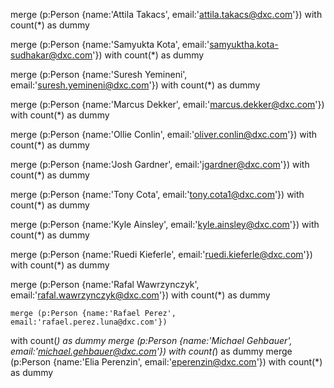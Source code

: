 
merge (p:Person {name:'Attila Takacs', email:'attila.takacs@dxc.com'})
with count(*) as dummy


merge (p:Person {name:'Samyukta Kota', email:'samyuktha.kota-sudhakar@dxc.com'})
with count(*) as dummy


merge (p:Person {name:'Suresh Yemineni', email:'suresh.yemineni@dxc.com'})
with count(*) as dummy


merge (p:Person {name:'Marcus Dekker', email:'marcus.dekker@dxc.com'})
with count(*) as dummy

merge (p:Person {name:'Ollie Conlin', email:'oliver.conlin@dxc.com'})
with count(*) as dummy

merge (p:Person {name:'Josh Gardner', email:'jgardner@dxc.com'})
with count(*) as dummy

merge (p:Person {name:'Tony Cota', email:'tony.cota1@dxc.com'})
with count(*) as dummy

merge (p:Person {name:'Kyle Ainsley', email:'kyle.ainsley@dxc.com'})
with count(*) as dummy

    
merge (p:Person {name:'Ruedi Kieferle', email:'ruedi.kieferle@dxc.com'})
with count(*) as dummy

 merge (p:Person {name:'Rafal Wawrzynczyk', email:'rafal.wawrzynczyk@dxc.com'})
with count(*) as dummy
   
    merge (p:Person {name:'Rafael Perez', email:'rafael.perez.luna@dxc.com'})
with count(*) as dummy
         merge (p:Person {name:'Michael Gehbauer', email:'michael.gehbauer@dxc.com'})
with count(*) as dummy
         merge (p:Person {name:'Elia Perenzin', email:'eperenzin@dxc.com'})
with count(*) as dummy

 
 
